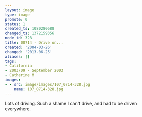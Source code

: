 ```yaml
---
layout: image
type: image
promote: 0
status: 1
created_ts: 1080280688
changed_ts: 1372159356
node_id: 328
title: 00714 - Drive on...
created: '2004-03-26'
changed: '2013-06-25'
aliases: []
tags:
- California
- 2003/09 - September 2003
- Catherine M
images:
- - src: image/images/107_0714-328.jpg
    name: 107_0714-328.jpg
---
```

Lots of driving. Such a shame I can't drive, and had to be driven everywhere.
